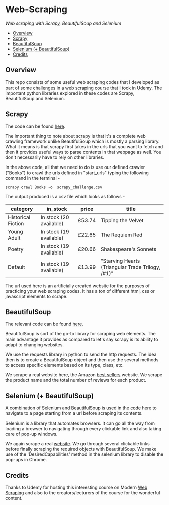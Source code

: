 # Web-Scraping
_Web scraping with Scrapy, BeautifulSoup and Selenium_

- [Overview](#overview)
- [Scrapy](#the-problem)
- [BeautifulSoup](#beautifulsoup)
- [Selenium (+ BeautifulSoup)](#selenium-(+-beautifulsoup))
- [Credits](#credits)


## Overview

This repo consists of some useful web scraping codes that I developed as part of some challenges in a web scraping course that I took in Udemy. The important python libraries explored in these codes are Scrapy, BeautifulSoup and Selenium.


## Scrapy

The code can be found [here](https://github.com/jyotisman-ds/Web-Scraping/blob/main/scrapy_project/scrapy_project/spiders/scrapy_challenge.py).

The important thing to note about scrapy is that it's a complete web crawling framework unlike BeautifulSoup which is mostly a parsing library. What it means is that scrapy first takes in the urls that you want to fetch and then it provides useful ways to parse contents in that webpage as well. You don't necessarily have to rely on other libraries.

In the above code, all that we need to do is use our defined crawler ("Books") to crawl the urls defined in "start_urls" typing the following command in the terminal -

```shell
scrapy crawl Books -o  scrapy_challenge.csv
```
The output produced is a csv file which looks as follows -

|category|in_stock|price|title|
| --- | --- | --- | --- |
|Historical Fiction|In stock (20 available)|£53.74|Tipping the Velvet|
|Young Adult|In stock (19 available)|£22.65|The Requiem Red|
|Poetry|In stock (19 available)|£20.66|Shakespeare's Sonnets|
|Default|In stock (19 available)|£13.99|"Starving Hearts (Triangular Trade Trilogy, /#1)"|

The url used here is an artificially created website for the purposes of practicing your web scraping codes. It has a ton of different html, css or javascript elements to scrape.

## BeautifulSoup

The relevant code can be found [here](https://github.com/jyotisman-ds/Web-Scraping/blob/main/BS_challenge.py).

BeautifulSoup is sort of the go-to library for scraping web elements. The main advantage it provides as compared to let's say scrapy is its ability to adapt to changing websites.

We use the requests library in python to send the http requests. The idea then is to create a BeautifulSoup object and then use the several methods to access specific elements based on its type, class, etc.

We scrape a real website here, the Amazon [best sellers](https://github.com/jyotisman-ds/Web-Scraping/blob/main/BS_challenge.py) website. We scrape the product name and the total number of reviews for each product.

## Selenium (+ BeautifulSoup)

A combination of Selenium and BeautifulSoup is used in the [code](https://github.com/jyotisman-ds/Web-Scraping/blob/main/selenium_challenge.py) here to navigate to a page starting from a url before scraping its contents.

Selenium is a library that automates browsers. It can go all the way from loading a browser to navigating through every clickable link and also taking care of pop-up windows.

We again scrape a real [website](https://sdsclub.com/). We go through several clickable links before finally scraping the required objects with BeautifulSoup. We make use of the 'DesiredCapabilities' method in the selenium library to disable the pop-ups in Chrome.

## Credits

Thanks to Udemy for hosting this interesting course on Modern [Web Scraping](https://www.udemy.com/course/modern-web-scraping-in-python/) and also to the creators/lecturers of the course for the wonderful content.
